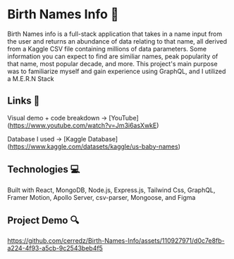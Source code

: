 # Birth Names Info 👶 

Birth Names info is a full-stack application that takes in a name input from the user and returns an abundance of data relating to that name, all derived from a Kaggle CSV file containing millions of data parameters. Some information you can expect to find are similiar names, peak popularity of that name, most popular decade, and more. This project's main purpose was to familiarize myself and gain experience using GraphQL, and I utilized a M.E.R.N Stack

## Links 🔗

Visual demo + code breakdown -> [YouTube] (https://www.youtube.com/watch?v=Jm3i6asXwkE)

Database I used -> [Kaggle Database] (https://www.kaggle.com/datasets/kaggle/us-baby-names)

## Technologies 💻

Built with React, MongoDB, Node.js, Express.js, Tailwind Css, GraphQL, Framer Motion, Apollo Server, csv-parser, Mongoose, and Figma


## Project Demo 🔍

https://github.com/cerredz/Birth-Names-Info/assets/110927971/d0c7e8fb-a224-4f93-a5cb-9c2543beb4f5


